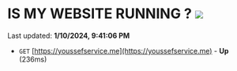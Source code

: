 # IS MY WEBSITE RUNNING ? [![](https://img.shields.io/static/v1?label=Sponsor&message=%E2%9D%A4&logo=GitHub&color=%23fe8e86)](https://github.com/sponsors/<username>)

Last updated: **1/10/2024, 9:41:06 PM**

- `GET` [https://youssefservice.me](https://youssefservice.me) - **Up** (236ms)
